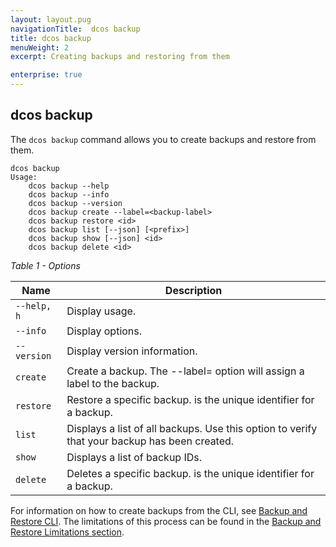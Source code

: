 ```yaml
---
layout: layout.pug
navigationTitle:  dcos backup
title: dcos backup
menuWeight: 2
excerpt: Creating backups and restoring from them

enterprise: true
---
```



## dcos backup
The `dcos backup` command allows you to create backups and restore from them.

```
dcos backup
Usage:
    dcos backup --help
    dcos backup --info
    dcos backup --version
    dcos backup create --label=<backup-label>
    dcos backup restore <id>
    dcos backup list [--json] [<prefix>]
    dcos backup show [--json] <id>
    dcos backup delete <id>
```

*Table 1 - Options*

| Name | Description |
|---------|-------------|
| `--help, h`   |  Display usage. |
| `--info` | Display options. |
|  `--version`  |  Display version information.  |
| `create` | Create a backup. The --label=<backup-label> option will assign a label to the backup.|
| `restore` | Restore a specific backup. <id> is the unique identifier for a backup. |
| `list` | Displays a list of all backups. Use this option to verify that your backup has been created.  |
| `show` | Displays a list of backup IDs. |
| `delete` | Deletes a specific backup. <id> is the unique identifier for a backup. |


For information on how to create backups from the CLI, see [Backup and Restore CLI](/1.11/administering-clusters/backup-and-restore/backup-restore-cli/). The limitations of this process can be found in the [Backup and Restore Limitations section](/1.11/administering-clusters/backup-and-restore/#limitations).
